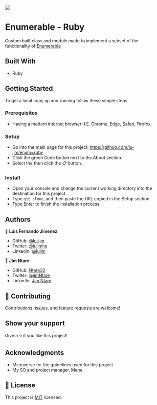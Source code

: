 ![](https://img.shields.io/badge/Microverse-blueviolet)

# Enumerable - Ruby
Custom built class and module made to implement a subset of the functionality of [Enumerable](https://ruby-doc.org/core-3.0.0/Enumerable.html)
## Built With

- Ruby
## Getting Started
To get a local copy up and running follow these simple steps.
### Prerequisites
- Having a modern internet browser: I.E. Chrome, Edge, Safari, Firefox.
### Setup
- Go into the main page for this project: https://github.com/lu-jim/enum=ruby
- Click the green Code button next to the About section.
- Select the then click the 📋 button.
### Install
- Open your console and change the current working directory into the destination for this project.
- Type `git clone`, and then paste the URL copied in the Setup section.
- Type Enter to finish the installation process.

## Authors

👤 **Luis Fernando Jimenez**

- GitHub: [@lu-jim](https://github.com/lu-jim)
- Twitter: [@lujimhe](https://twitter.com/lujimhe)
- LinkedIn: [@lujim](https://www.linkedin.com/in/lujim/)

👤 **Jim Ntare**

- GitHub: [Ntare22](https://github.com/ntare22)
- Twitter: [@jimNtare](https://twitter.com/jimNtare)
- LinkedIn: [Jim Ntare](https://linkedin.com/in/jimntare)

## 🤝 Contributing

Contributions, issues, and feature requests are welcome!

## Show your support

Give a ⭐️ if you like this project!
## Acknowledgments

- Microverse for the guidelines used for this project
- My SO and project manager, Mane
## 📝 License

This project is [MIT](./LICENSE) licensed.
